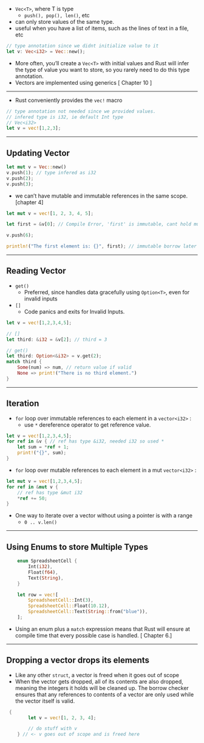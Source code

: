 - `Vec<T>`, where T is type
	- `push(), pop(), len()`, etc
- can only store values of the same type.
- useful when you have a list of items, such as the lines of text in a file, etc
```rust
// type annotation since we didnt initialize value to it
let v: Vec<i32> = Vec::new(); 
```
- More often, you’ll create a `Vec<T>` with initial values and Rust will infer the type of value you want to store, so you rarely need to do this type annotation.
- Vectors are implemented using generics [ Chapter 10 ]

---
- Rust conveniently provides the `vec!` macro
```rust
// type annotation not needed since we provided values.
// infered type is i32, ie default Int type
// Vec<i32>
let v = vec![1,2,3];
```

---
Updating Vector
---
```rust
let mut v = Vec::new()
v.push(1); // type infered as i32
v.push(2);
v.push(3);
```
- we can’t have mutable and immutable references in the same scope. [chapter 4]
```rust
let mut v = vec![1, 2, 3, 4, 5];

let first = &v[0]; // Compile Error, 'first' is immutable, cant hold mutable reference.

v.push(6);

println!("The first element is: {}", first); // immutable borrow later used here
```
---
Reading Vector
---
- `get()` 
	- Preferred, since handles data gracefully using `Option<T>`, even for invalid inputs
- `[]`
	- Code panics and exits for Invalid Inputs.
```rust
let v = vec![1,2,3,4,5];

// []
let third: &i32 = &v[2]; // third = 3

// get()
let third: Option<&i32> = v.get(2);
match third {
	Some(num) => num, // return value if valid
	None => print!("There is no third element.")
}
```
---
Iteration
---
- `for` loop over immutable references to each element in a `vector<i32>` :
	-  use `*` dereference operator to get reference value.
```rust
let v = vec![1,2,3,4,5];
for ref in &v { // ref has type &i32, needed i32 so used *
	let sum = *ref + 1; 
	print!("{}", sum);
}
```
- `for` loop over mutable references to each element in a mut `vector<i32>` :
```rust
let mut v = vec![1,2,3,4,5];
for ref in &mut v {
	// ref has type &mut i32
	*ref += 50;
}
```
- One way to iterate over a vector without using a pointer is with a range
	- `0 .. v.len()`
---
Using Enums to store Multiple Types
---
```rust
    enum SpreadsheetCell {
        Int(i32),
        Float(f64),
        Text(String),
    }

    let row = vec![
        SpreadsheetCell::Int(3),
        SpreadsheetCell::Float(10.12),
        SpreadsheetCell::Text(String::from("blue")),
    ];

```
- Using an enum plus a `match` expression means that Rust will ensure at compile time that every possible case is handled. [ Chapter 6.]
---
Dropping a vector drops its elements
---
- Like any other `struct`, a vector is freed when it goes out of scope
- When the vector gets dropped, all of its contents are also dropped, meaning the integers it holds will be cleaned up. The borrow checker ensures that any references to contents of a vector are only used while the vector itself is valid.
```rust
 {
        let v = vec![1, 2, 3, 4];

        // do stuff with v
    } // <- v goes out of scope and is freed here
```